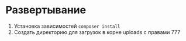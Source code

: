 # Развертывание

1. Установка зависимостей `composer install`
2. Создать директорию для загрузок в корне uploads с правами 777
